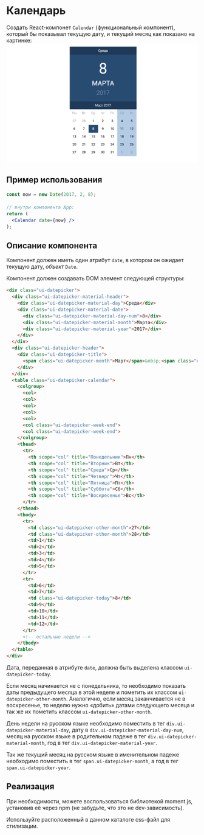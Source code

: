 Календарь
===

Создать React-компонет `Calendar` (функциональный компонент), который бы показывал текущую дату, и текущий месяц как показано на картинке:
![Внешний вид компонента](./preview.png)

## Пример использования

```jsx
const now = new Date(2017, 2, 8);

// внутри компонента App:
return (
  <Calendar date={now} />
);
```

## Описание компонента

Компонент должен иметь один атрибут `date`, в котором он ожидает текущую дату, _объект_ `Date`.

Компонент должен создавать DOM элемент следующей структуры:
```html
<div class="ui-datepicker">
  <div class="ui-datepicker-material-header">
    <div class="ui-datepicker-material-day">Среда</div>
    <div class="ui-datepicker-material-date">
      <div class="ui-datepicker-material-day-num">8</div>
      <div class="ui-datepicker-material-month">Марта</div>
      <div class="ui-datepicker-material-year">2017</div>
    </div>
  </div>
  <div class="ui-datepicker-header">
    <div class="ui-datepicker-title">
      <span class="ui-datepicker-month">Март</span>&nbsp;<span class="ui-datepicker-year">2017</span>
    </div>
  </div>
  <table class="ui-datepicker-calendar">
    <colgroup>
      <col>
      <col>
      <col>
      <col>
      <col>
      <col class="ui-datepicker-week-end">
      <col class="ui-datepicker-week-end">
    </colgroup>
    <thead>
      <tr>
        <th scope="col" title="Понедельник">Пн</th>
        <th scope="col" title="Вторник">Вт</th>
        <th scope="col" title="Среда">Ср</th>
        <th scope="col" title="Четверг">Чт</th>
        <th scope="col" title="Пятница">Пт</th>
        <th scope="col" title="Суббота">Сб</th>
        <th scope="col" title="Воскресенье">Вс</th>
      </tr>
    </thead>
    <tbody>
      <tr>
        <td class="ui-datepicker-other-month">27</td>
        <td class="ui-datepicker-other-month">28</td>
        <td>1</td>
        <td>2</td>
        <td>3</td>
        <td>4</td>
        <td>5</td>
      </tr>
      <tr>
        <td>6</td>
        <td>7</td>
        <td class="ui-datepicker-today">8</td>
        <td>9</td>
        <td>10</td>
        <td>11</td>
        <td>12</td>
      </tr>
      <!-- остальные недели -->
    </tbody>
  </table>
</div>
```

Дата, переданная в атрибуте `date`, должна быть выделена классом `ui-datepicker-today`.

Если месяц начинается не с понедельника, то необходимо показать даты предыдущего месяца в этой неделе и пометить их классом `ui-datepicker-other-month`. Аналогично, если месяц заканчивается не в воскресенье, то неделю нужно «добить» датами следующего месяца и так же их пометить классом `ui-datepicker-other-month`.

День недели на русском языке необходимо поместить в тег `div.ui-datepicker-material-day`, дату в `div.ui-datepicker-material-day-num`, месяц на русском языке в родительном падеже в тег `div.ui-datepicker-material-month`, год в тег `div.ui-datepicker-material-year`.

Так же текущий месяц на русском языке в именительном падеже необходимо поместить в тег `span.ui-datepicker-month`, а год в тег `span.ui-datepicker-year`.

## Реализация

При необходимости, можете воспользоваться библиотекой moment.js, установив её через npm (не забудьте, что это не dev-зависимость).

Используйте расположенный в данном каталоге css-файл для стилизации.